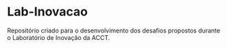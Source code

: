 # Lab-Inovacao
Repositório criado para o desenvolvimento dos desafios propostos durante o Laboratório de Inovação da ACCT.
